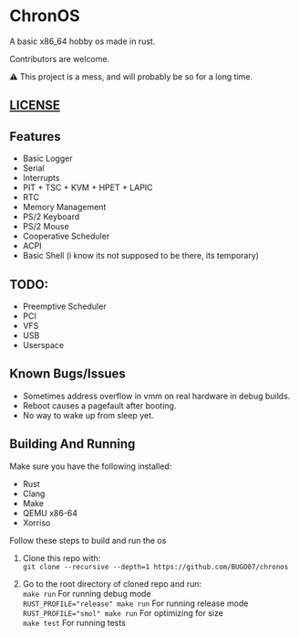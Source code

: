 # ChronOS

A basic x86_64 hobby os made in rust.

Contributors are welcome.

:warning: This project is a mess, and will probably be so for a long time. 

## [LICENSE](LICENSE)

## Features

- Basic Logger
- Serial
- Interrupts
- PIT + TSC + KVM + HPET + LAPIC
- RTC
- Memory Management
- PS/2 Keyboard
- PS/2 Mouse
- Cooperative Scheduler
- ACPI
- Basic Shell (i know its not supposed to be there, its temporary)

## TODO:

- Preemptive Scheduler
- PCI
- VFS
- USB
- Userspace

## Known Bugs/Issues

- Sometimes address overflow in vmm on real hardware in debug builds.
- Reboot causes a pagefault after booting.
- No way to wake up from sleep yet.

## Building And Running

Make sure you have the following installed:
* Rust
* Clang
* Make
* QEMU x86-64
* Xorriso

Follow these steps to build and run the os
1. Clone this repo with:\
``git clone --recursive --depth=1 https://github.com/BUGO07/chronos``

2. Go to the root directory of cloned repo and run:\
``make run`` For running debug mode\
``RUST_PROFILE="release" make run`` For running release mode\
``RUST_PROFILE="smol" make run`` For optimizing for size\
``make test`` For running tests